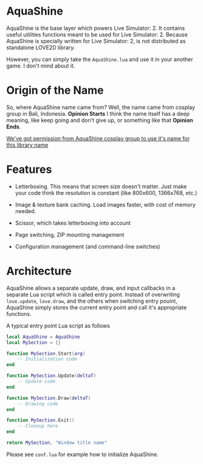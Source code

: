 AquaShine
=========
AquaShine is the base layer which powers Live Simulator: 2. It contains useful
utilities functions meant to be used for Live Simulator: 2. Because AquaShine
is specially written for Live Simulator: 2, is not distributed as standalone
LOVE2D library.

However, you can simply take the `AquaShine.lua` and use it in your another
game. I don't mind about it.

Origin of the Name
==================
So, where AquaShine name came from? Well, the name came from cosplay group in
Bali, Indonesia. **Opinion Starts** I think the name itself has a deep meaning,
like keep going and don't give up, or something like that **Opinion Ends**.

[We've got permission from AquaShine cosplay group to use it's name for this library name](https://www.facebook.com/AquaShineBali/posts/1049366371860966)

Features
========

* Letterboxing. This means that screen size doesn't matter. Just make your code
think the resolution is constant (like 800x600, 1366x768, etc.)

* Image & texture bank caching. Load images faster, with cost of memory needed.

* Scissor, which takes letterboxing into account

* Page switching, ZIP mounting management

* Configuration management (and command-line switches)

Architecture
============
AquaShine allows a separate update, draw, and input callbacks in a separate Lua
script which is called entry point. Instead of overwriting `love.update`,
`love.draw`, and the others when switching entry pouint, AquaShine simply
stores the current entry point and call it's appropriate functions.

A typical entry point Lua script as follows

```lua
local AquaShine = AquaShine
local MySection = {}

function MySection.Start(arg)
	-- Initialization code
end

function MySection.Update(deltaT)
	-- Update code
end

function MySection.Draw(deltaT)
	-- Drawing code
end

function MySection.Exit()
	-- Cleanup here
end

return MySection, "Window title name"
```

Please see `conf.lua` for example how to initialize AquaShine.
